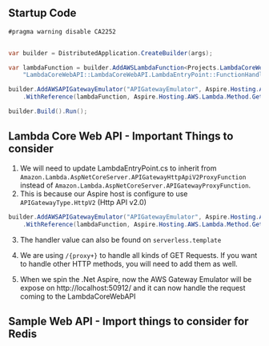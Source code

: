 ## Startup Code

```csharp
#pragma warning disable CA2252


var builder = DistributedApplication.CreateBuilder(args);

var lambdaFunction = builder.AddAWSLambdaFunction<Projects.LambdaCoreWebAPI>("lambda-core-web-api", 
    "LambdaCoreWebAPI::LambdaCoreWebAPI.LambdaEntryPoint::FunctionHandlerAsync");

builder.AddAWSAPIGatewayEmulator("APIGatewayEmulator", Aspire.Hosting.AWS.Lambda.APIGatewayType.HttpV2)
    .WithReference(lambdaFunction, Aspire.Hosting.AWS.Lambda.Method.Get, "/{proxy+}");

builder.Build().Run();
```


## Lambda Core Web API - Important Things to consider

1. We will need to update LambdaEntryPoint.cs to inherit from `Amazon.Lambda.AspNetCoreServer.APIGatewayHttpApiV2ProxyFunction` instead of `Amazon.Lambda.AspNetCoreServer.APIGatewayProxyFunction`.
2. This is because our Aspire host is configure to use `APIGatewayType.HttpV2` (Http API v2.0)
```csharp
builder.AddAWSAPIGatewayEmulator("APIGatewayEmulator", Aspire.Hosting.AWS.Lambda.APIGatewayType.HttpV2)
    .WithReference(lambdaFunction, Aspire.Hosting.AWS.Lambda.Method.Get, "/{proxy+}");
```
3. The handler value can also be found on `serverless.template`
4. We are using `/{proxy+}` to handle all kinds of GET Requests. If you want to handle other HTTP methods, you will need to add them as well.

5. When we spin the .Net Aspire, now the AWS Gateway Emulator will be expose on http://localhost:50912/ and it can now handle the request coming to the LambdaCoreWebAPI



## Sample Web API - Import things to consider for Redis
